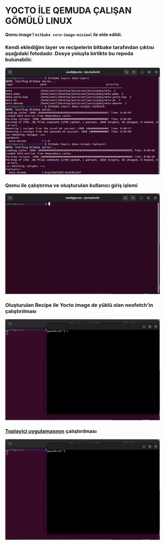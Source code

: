 # YOCTO İLE QEMUDA ÇALIŞAN GÖMÜLÜ LINUX


**Qemu image'i `bitbake core-image-minimal` ile elde edildi.**

### Kendi eklediğim layer ve recipelerin bitbake tarafından çıktısı aşağıdaki fotodadır. Dosya yoluyla birlikte bu repoda bulunabilir.

![..](./layer-recipes.png)

### Qemu ile çalıştırma ve oluşturulan kullanıcı giriş işlemi

![..](./runqemu.gif)

### Oluşturulan Recipe ile Yocto image de yüklü olan neofetch'in çalıştırılması

![..](./neofetch.gif)

### [Toplayici uygulamasının](https://github.com/iiozen/bb-ornek) çalıştırılması

![..](./toplayici.gif)

